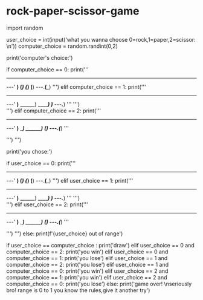# rock-paper-scissor-game  

import random

user_choice = int(input('what you wanna choose 0=rock,1=paper,2=scissor: \n'))
computer_choice = random.randint(0,2)


print('computer\'s choice:') 



if computer_choice == 0:
  print('''
   _______
---'   ____)
      (_____)
      (_____)
      (____)
---.__(___)
''')
elif computer_choice == 1:
  print('''
  _______
---'   ____)____
          ______)
          _______)
         _______)
---.__________)
'''
  ''')  
''')
elif computer_choice == 2:
  print(''' 
   _______
---'   ____)____
          ______)
       __________)
      (____)
---.__(___)
'''
  
  ''') ''')

 
 

print('you chose:')



if user_choice == 0:
  print('''
   _______
---'   ____)
      (_____)
      (_____)
      (____)
---.__(___)
''')
elif user_choice == 1:
  print('''
  _______
---'   ____)____
          ______)
          _______)
         _______)
---.__________)
'''
  ''')  
''')
elif user_choice == 2:
  print(''' 
   _______
---'   ____)____
          ______)
       __________)
      (____)
---.__(___)
'''
  
  ''') ''')
else:
  print(f'{user_choice} out of range')
  
if user_choice == computer_choice :
  print('draw')
elif user_choice == 0 and computer_choice == 2:
  print('you win')
elif user_choice == 0 and computer_choice == 1:
  print('you lose')
elif user_choice == 1 and computer_choice == 2:
  print('you lose')
elif user_choice == 1 and computer_choice == 0:
  print('you win')
elif user_choice == 2 and computer_choice == 1:
  print('you win')
elif user_choice == 2 and computer_choice == 0:
  print('you lose')
else:
  print('game over! \nseriously bro! range is 0 to 1 you know the rules,give it another try')
  
